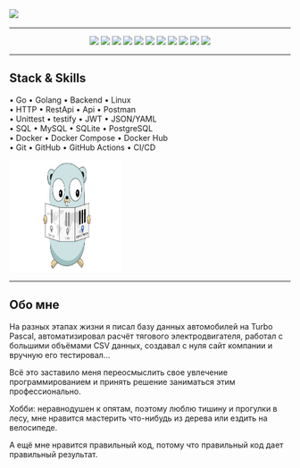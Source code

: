 <img src="https://capsule-render.vercel.app/api?type=waving&height=180&color=50ba4e&text=Здравствуйте,%0D%0A%20%20%20коллеги-разработчики!&fontAlign=60&animation=fadeIn&reversal=false&fontColor=595959&fontSize=30&descAlignY=50&section=header&fontAlignY=38" />

---

<p align="center">
  <img src="https://img.shields.io/badge/Go-00ADD8?style=for-the-badge&logo=go&logoColor=white"/>
  <img src="https://img.shields.io/badge/Linux-FCC624?style=for-the-badge&logo=linux&logoColor=white"/>
  <img src="https://img.shields.io/badge/REST%20API-%23266999.svg?style=for-the-badge"/>
  <img src="https://img.shields.io/badge/mysql-4479A1?style=for-the-badge&logo=mysql&logoColor=white"/>
  <img src="https://img.shields.io/badge/Sqlite-003B57?style=for-the-badge&logo=sqlite&logoColor=white"/>
  <img src="https://img.shields.io/badge/PostgreSQL-4169E1?style=flat&logo=postgresql&logoColor=white">
  <img src="https://img.shields.io/badge/Docker-2496ED?style=for-the-badge&logo=docker&logoColor=white"/>
  <img src="https://img.shields.io/badge/Git-F05032?style=for-the-badge&logo=git&logoColor=white"/>
  <img src="https://img.shields.io/badge/Github-181717?style=for-the-badge&logo=github&logoColor=white"/>
  <img src="https://img.shields.io/badge/Postman-FF6C37?style=flat&logo=postman&logoColor=white">
  <img src="https://img.shields.io/badge/VS_Code-007ACC?style=flat&logo=visualstudiocode&logoColor=white">
</p>

---

## Stack & Skills

  • Go • Golang • Backend • Linux  
  • HTTP • RestApi • Api • Postman  
  • Unittest • testify • JWT • JSON/YAML  
  • SQL • MySQL • SQLite • PostgreSQL  
  • Docker • Docker Compose • Docker Hub  
  • Git • GitHub • GitHub Actions • CI/CD  

<img src="img/GopherRead.png" alt="Гофер" width="200" height="200">

---

## Обо мне

На разных этапах жизни я писал базу данных автомобилей на Turbo Pascal, автоматизировал расчёт тягового электродвигателя, работал с большими объёмами CSV данных, создавал с нуля сайт компании и вручную его тестировал...  

Всё это заставило меня переосмыслить свое увлечение программированием и принять решение заниматься этим профессионально.  

Хобби: неравнодушен к опятам, поэтому люблю тишину и прогулки в лесу, мне нравится
мастерить что-нибудь из дерева или ездить на велосипеде.  

А ещё мне нравится правильный код, потому что правильный код дает правильный результат.

  

